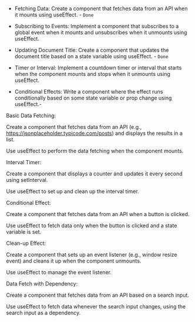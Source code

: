 - Fetching Data: Create a component that fetches data from an API when it mounts using useEffect. - `Done`

- Subscribing to Events: Implement a component that subscribes to a global event when it mounts and unsubscribes when it unmounts using useEffect.

- Updating Document Title: Create a component that updates the document title based on a state variable using useEffect. - `Done`

- Timer or Interval: Implement a countdown timer or interval that starts when the component mounts and stops when it unmounts using useEffect.

- Conditional Effects: Write a component where the effect runs conditionally based on some state variable or prop change using useEffect.-

Basic Data Fetching:

Create a component that fetches data from an API (e.g., https://jsonplaceholder.typicode.com/posts) and displays the results in a list.

Use useEffect to perform the data fetching when the component mounts.

Interval Timer:

Create a component that displays a counter and updates it every second using setInterval.

Use useEffect to set up and clean up the interval timer.

Conditional Effect:

Create a component that fetches data from an API when a button is clicked.

Use useEffect to fetch data only when the button is clicked and a state variable is set.

Clean-up Effect:

Create a component that sets up an event listener (e.g., window resize event) and cleans it up when the component unmounts.

Use useEffect to manage the event listener.

Data Fetch with Dependency:

Create a component that fetches data from an API based on a search input.

Use useEffect to fetch data whenever the search input changes, using the search input as a dependency.
